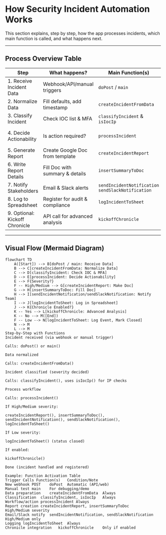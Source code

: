 # How Security Incident Automation Works

This section explains, step by step, how the app processes incidents, which main function is called, and what happens next.

---

## Process Overview Table

| Step                               | What happens?                    | Main Function(s)            | Output/Next Step                      |
|-------------------------------------|----------------------------------|-----------------------------|---------------------------------------|
| 1. Receive Incident Data            | Webhook/API/manual triggers      | `doPost` / `main`           | Raw incident data received            |
| 2. Normalize Data                   | Fill defaults, add timestamp     | `createIncidentFromData`    | Normalized incident object            |
| 3. Classify Incident                | Check IOC list & MFA             | `classifyIncident` & `isIocIp` | Sets severity (High/Medium/Low)   |
| 4. Decide Actionability             | Is action required?              | `processIncident`           | Status: Open (needs action) or Closed |
| 5. Generate Report                  | Create Google Doc from template  | `createIncidentReport`      | New incident report Doc               |
| 6. Write Report Details             | Fill Doc with summary & details  | `insertSummaryToDoc`        | Full incident report                  |
| 7. Notify Stakeholders              | Email & Slack alerts             | `sendIncidentNotification` <br> `sendSlackNotification` | Notifies team, includes links |
| 8. Log to Spreadsheet               | Register for audit & compliance  | `logIncidentToSheet`        | Entry added to Google Sheet           |
| 9. Optional: Kickoff Chronicle      | API call for advanced analysis   | `kickoffChronicle`          | External investigation (if enabled)   |

---

## Visual Flow (Mermaid Diagram)

```mermaid
flowchart TD
    A([Start]) --> B[doPost / main: Receive Data]
    B --> C[createIncidentFromData: Normalize Data]
    C --> D[classifyIncident: Check IOC & MFA]
    D --> E[processIncident: Decide Actionability]
    E --> F{Severity?}
    F -- High/Medium --> G[createIncidentReport: Make Doc]
    G --> H[insertSummaryToDoc: Fill Doc]
    H --> I[sendIncidentNotification/sendSlackNotification: Notify Team]
    I --> J[logIncidentToSheet: Log in Spreadsheet]
    J --> K{Chronicle Enabled?}
    K -- Yes --> L[kickoffChronicle: Advanced Analysis]
    K -- No --> M([End])
    F -- Low --> N[logIncidentToSheet: Log Event, Mark Closed]
    N --> M
    L --> M
Step-by-Step with Functions
Incident received (via webhook or manual trigger)

Calls: doPost() or main()

Data normalized

Calls: createIncidentFromData()

Incident classified (severity decided)

Calls: classifyIncident(), uses isIocIp() for IP checks

Process workflow

Calls: processIncident()

If High/Medium severity:

createIncidentReport(), insertSummaryToDoc(), sendIncidentNotification(), sendSlackNotification(), logIncidentToSheet()

If Low severity:

logIncidentToSheet() (status closed)

If enabled:

kickoffChronicle()

Done (incident handled and registered)

Example: Function Activation Table
Trigger	Calls Function(s)	Condition/Note
New webhook POST	doPost	Automatic (API/web)
Manual test	main	For debugging/demo
Data preparation	createIncidentFromData	Always
Classification	classifyIncident, isIocIp	Always
Workflow/action	processIncident	Always
Report creation	createIncidentReport, insertSummaryToDoc	High/Medium severity
Email/Slack notify	sendIncidentNotification, sendSlackNotification	High/Medium only
Logging	logIncidentToSheet	Always
Chronicle integration	kickoffChronicle	Only if enabled


